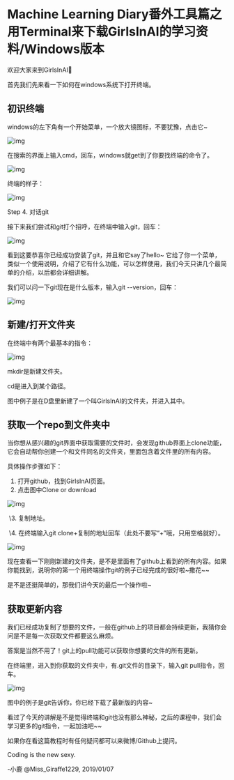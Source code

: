 # Machine Learning Diary番外工具篇之用Terminal来下载GirlsInAI的学习资料/Windows版本

欢迎大家来到GirlsInAI👏


首先我们先来看一下如何在windows系统下打开终端。



## 初识终端

windows的左下角有一个开始菜单，一个放大镜图标，不要犹豫，点击它~

![img](http://img.xiumi.us/xmi/ua/139aW/i/55de463242617687f900299fd1820cbd-sz_6642.png)



在搜索的界面上输入cmd，回车，windows就get到了你要找终端的命令了。

![img](http://img.xiumi.us/xmi/ua/139aW/i/848d4724a0945456b068f92ff6a31305-sz_30979.png)



终端的样子：

![img](http://img.xiumi.us/xmi/ua/139aW/i/cf799b96c4c603c6651d312efe142542-sz_21844.png)



Step 4. 对话git

接下来我们尝试和git打个招呼，在终端中输入git，回车：

![img](http://img.xiumi.us/xmi/ua/139aW/i/3564d2e43b80b4bf42ac7e279b7833cd-sz_90386.png)



看到这要恭喜你已经成功安装了git，并且和它say了hello~ 它给了你一个菜单，类似一个使用说明，介绍了它有什么功能，可以怎样使用，我们今天只讲几个最简单的介绍，以后都会详细讲解。

我们可以问一下git现在是什么版本，输入git --version，回车：

![img](http://img.xiumi.us/xmi/ua/139aW/i/99124139b97c4526d8c91862a7529f19-sz_4854.png)



## 新建/打开文件夹

在终端中有两个最基本的指令：

![img](http://img.xiumi.us/xmi/ua/139aW/i/3ef7ad1bb611fac7241ab3cd741ae9c0-sz_4296.png)

mkdir是新建文件夹。

cd是进入到某个路径。

图中例子是在D盘里新建了一个叫GirlsInAI的文件夹，并进入其中。



## 获取一个repo到文件夹中

当你想从感兴趣的git界面中获取需要的文件时，会发现github界面上clone功能，它会自动帮你创建一个和文件同名的文件夹，里面包含着文件里的所有内容。

具体操作步骤如下：

1. 打开github，找到GirlsInAI页面。
2. 点击图中Clone or download

![img](http://img.xiumi.us/xmi/ua/139aW/i/277fd66a2126707db6238ebab8f85f57-sz_9187.png)

​     \3. 复制地址。

​     \4. 在终端输入git clone+复制的地址回车（此处不要写“+”哦，只用空格就好）。

![img](http://img.xiumi.us/xmi/ua/139aW/i/0a467caba8a981d0e30c0f0734504e38-sz_24861.png)

现在查看一下刚刚新建的文件夹，是不是里面有了github上看到的所有内容。如果你能找到，说明你的第一个用终端操作git的例子已经完成的很好啦~撒花~~

是不是还挺简单的，那我们讲今天的最后一个操作啦~



## 获取更新内容



我们已经成功复制了想要的文件，一般在github上的项目都会持续更新，我猜你会问是不是每一次获取文件都要这么麻烦。

答案是当然不用了！git上的pull功能可以获取你想要的文件的所有更新。

在终端里，进入到你获取的文件夹中，有.git文件的目录下，输入git pull指令，回车。

![img](http://img.xiumi.us/xmi/ua/139aW/i/1c565c636c66e515c6c41e7b9c7c3686-sz_3430.png)

图中的例子是git告诉你，你已经下载了最新版的内容~

看过了今天的讲解是不是觉得终端和git也没有那么神秘，之后的课程中，我们会学习更多的git指令，一起加油吧~~

如果你在看这篇教程时有任何疑问都可以来微博/Github上提问。

Coding is the new sexy.

-小鹿 @Miss_Giraffe1229, 2019/01/07
